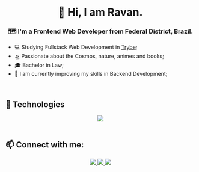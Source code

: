 <h1 align="center"> 🧠 Hi, I am Ravan.</h1>

<h3 align="center">🗺️ I'm a <strong>Frontend Web Developer</strong> from Federal District, Brazil.</h3>
 
- 💻 Studying Fullstack Web Development in <a href="https://betrybe.com">Trybe</a>;
- 🛸 Passionate about the Cosmos, nature, animes and books;
- 🎓 Bachelor in Law;
- 🚀 I am currently improving my skills in Backend Development;

<br>

## 🔭 Technologies

<div align="center">
  <img src="https://skillicons.dev/icons?i=js,react,redux,html,css,docker,mysql,jest,git,github"></img>
</div>
  
<br>

##  📫 Connect with me:

<div align="center">
  <p>
<a href="https://www.linkedin.com/in/ravan-bezerra/"> 
	<img src="https://img.shields.io/badge/LinkedIn-0077B5?style=for-the-badge&logo=linkedin&logoColor=white" />
<a href="mailto:ravanbezti@gmail.com"> 
	<img src="https://img.shields.io/badge/Gmail-D14836?style=for-the-badge&logo=gmail&logoColor=white" />
 <a/>
 <a href="https://www.instagram.com/bzravan/"> 
	<img src="https://img.shields.io/badge/Instagram-E4405F?style=for-the-badge&logo=instagram&logoColor=white" />
 <a/><br><br>
</div>

  
  
  
